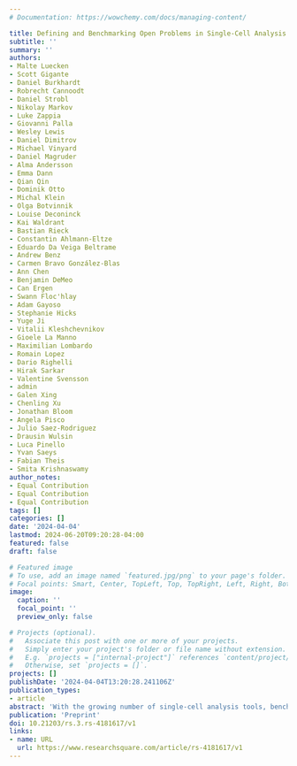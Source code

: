 ```yaml
---
# Documentation: https://wowchemy.com/docs/managing-content/

title: Defining and Benchmarking Open Problems in Single-Cell Analysis
subtitle: ''
summary: ''
authors:
- Malte Luecken
- Scott Gigante
- Daniel Burkhardt
- Robrecht Cannoodt
- Daniel Strobl
- Nikolay Markov
- Luke Zappia
- Giovanni Palla
- Wesley Lewis
- Daniel Dimitrov
- Michael Vinyard
- Daniel Magruder
- Alma Andersson
- Emma Dann
- Qian Qin
- Dominik Otto
- Michal Klein
- Olga Botvinnik
- Louise Deconinck
- Kai Waldrant
- Bastian Rieck
- Constantin Ahlmann-Eltze
- Eduardo Da Veiga Beltrame
- Andrew Benz
- Carmen Bravo González-Blas
- Ann Chen
- Benjamin DeMeo
- Can Ergen
- Swann Floc'hlay
- Adam Gayoso
- Stephanie Hicks
- Yuge Ji
- Vitalii Kleshchevnikov
- Gioele La Manno
- Maximilian Lombardo
- Romain Lopez
- Dario Righelli
- Hirak Sarkar
- Valentine Svensson
- admin
- Galen Xing
- Chenling Xu
- Jonathan Bloom
- Angela Pisco
- Julio Saez-Rodriguez
- Drausin Wulsin
- Luca Pinello
- Yvan Saeys
- Fabian Theis
- Smita Krishnaswamy
author_notes:
- Equal Contribution
- Equal Contribution
- Equal Contribution
tags: []
categories: []
date: '2024-04-04'
lastmod: 2024-06-20T09:20:28-04:00
featured: false
draft: false

# Featured image
# To use, add an image named `featured.jpg/png` to your page's folder.
# Focal points: Smart, Center, TopLeft, Top, TopRight, Left, Right, BottomLeft, Bottom, BottomRight.
image:
  caption: ''
  focal_point: ''
  preview_only: false

# Projects (optional).
#   Associate this post with one or more of your projects.
#   Simply enter your project's folder or file name without extension.
#   E.g. `projects = ["internal-project"]` references `content/project/deep-learning/index.md`.
#   Otherwise, set `projects = []`.
projects: []
publishDate: '2024-04-04T13:20:28.241106Z'
publication_types:
- article
abstract: 'With the growing number of single-cell analysis tools, benchmarks are increasingly important to guide analysis and method development. However, a lack of standardisation and extensibility in current benchmarks limits their usability, longevity, and relevance to the community. We present Open Problems, a living, extensible, community-guided benchmarking platform including 10 current single-cell tasks that we envision will raise standards for the selection, evaluation, and development of methods in single-cell analysis.'
publication: 'Preprint'
doi: 10.21203/rs.3.rs-4181617/v1
links:
- name: URL
  url: https://www.researchsquare.com/article/rs-4181617/v1
---
```

